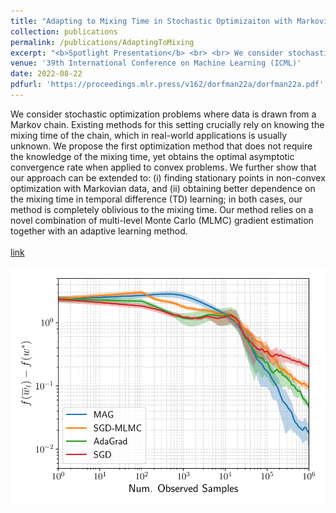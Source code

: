 ```yaml
---
title: "Adapting to Mixing Time in Stochastic Optimizaiton with Markovian Data"
collection: publications
permalink: /publications/AdaptingToMixing
excerpt: "<b>Spotlight Presentation</b> <br> <br> We consider stochastic optimization problems where data is drawn from a Markov chain. Existing methods for this setting crucially rely on knowing the mixing time of the chain, which in real-world applications is usually unknown. We propose the first optimization method that does not require the knowledge of the mixing time, yet obtains the optimal asymptotic convergence rate when applied to convex problems. We further show that our approach can be extended to: (i) finding stationary points in non-convex optimization with Markovian data, and (ii) obtaining better dependence on the mixing time in temporal difference (TD) learning; in both cases, our method is completely oblivious to the mixing time. Our method relies on a novel combination of multi-level Monte Carlo (MLMC) gradient estimation together with an adaptive learning method.  <br> <br> <a href='https://proceedings.mlr.press/v162/dorfman22a.html'>link</a> <br>"
venue: '39th International Conference on Machine Learning (ICML)'
date: 2022-08-22
pdfurl: 'https://proceedings.mlr.press/v162/dorfman22a/dorfman22a.pdf'
---  
```

We consider stochastic optimization problems where data is drawn from a Markov chain. Existing methods for this setting crucially rely on knowing the mixing time of the chain, which in real-world applications is usually unknown. We propose the first optimization method that does not require the knowledge of the mixing time, yet obtains the optimal asymptotic convergence rate when applied to convex problems. We further show that our approach can be extended to: (i) finding stationary points in non-convex optimization with Markovian data, and (ii) obtaining better dependence on the mixing time in temporal difference (TD) learning; in both cases, our method is completely oblivious to the mixing time. Our method relies on a novel combination of multi-level Monte Carlo (MLMC) gradient estimation together with an adaptive learning method. <br> <br> <a href='https://proceedings.mlr.press/v162/dorfman22a.html'>link</a> <br> <br> <img src='/images/AdaptingToMixing.pdf'> 